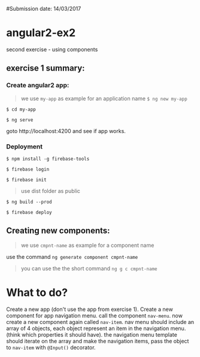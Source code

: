 #Submission date:
14/03/2017

# angular2-ex2
second exercise - using components

## exercise 1 summary:
### Create angular2 app:
> we use ```my-app``` as example for an application name
```$ ng new my-app```

```$ cd my-app```

```$ ng serve```

goto http://localhost:4200 and see if app works.

### Deployment

```$ npm install -g firebase-tools```

```$ firebase login```

```$ firebase init```
> use dist folder as public

```$ ng build --prod```

```$ firebase deploy```

## Creating new components:
> we use ```cmpnt-name``` as example for a component name

use the command ```ng generate component cmpnt-name```
> you can use the the short command ```ng g c cmpnt-name```

# What to do?
Create a new app (don't use the app from exercise 1).
Create a new component for app navigation menu. call the component ```nav-menu```.
now create a new component again called ```nav-item```.
nav menu should include an array of 4 objects, each object represent an item in the navigation menu. (think which properties it should have). the navigation menu template should iterate on the array and make the navigation items, pass the object to ```nav-item``` with ```@Input()``` decorator.
